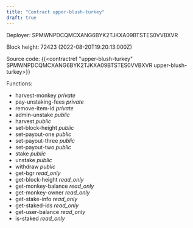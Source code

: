 ```yaml
---
title: "Contract upper-blush-turkey"
draft: true
---
```

Deployer: SPMWNPDCQMCXANG6BYK2TJKXA09BTSTES0VVBXVR


 



Block height: 72423 (2022-08-20T19:20:13.000Z)

Source code: {{<contractref "upper-blush-turkey" SPMWNPDCQMCXANG6BYK2TJKXA09BTSTES0VVBXVR upper-blush-turkey>}}

Functions:

* harvest-monkey _private_
* pay-unstaking-fees _private_
* remove-item-id _private_
* admin-unstake _public_
* harvest _public_
* set-block-height _public_
* set-payout-one _public_
* set-payout-three _public_
* set-payout-two _public_
* stake _public_
* unstake _public_
* withdraw _public_
* get-bgr _read_only_
* get-block-height _read_only_
* get-monkey-balance _read_only_
* get-monkey-owner _read_only_
* get-stake-info _read_only_
* get-staked-ids _read_only_
* get-user-balance _read_only_
* is-staked _read_only_
